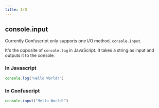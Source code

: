 ```yaml
---
title: I/O
---
```


## console.input
Currently Confuscript only supports one I/O method, `console.input`. 

It's the opposite of `console.log` in JavaScript. It takes a string as input and outputs it to the console.

### In Javascript

```javascript
console.log("Hello World!")
```

### In Confuscript

```javascript
console.input("Hello World!")
```